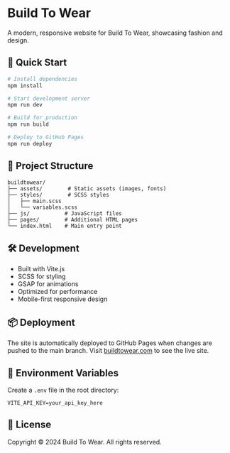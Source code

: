 # Build To Wear

A modern, responsive website for Build To Wear, showcasing fashion and design.

## 🚀 Quick Start

```bash
# Install dependencies
npm install

# Start development server
npm run dev

# Build for production
npm run build

# Deploy to GitHub Pages
npm run deploy
```

## 📁 Project Structure

```
buildtowear/
├── assets/        # Static assets (images, fonts)
├── styles/        # SCSS styles
│   ├── main.scss
│   └── variables.scss
├── js/           # JavaScript files
├── pages/        # Additional HTML pages
└── index.html    # Main entry point
```

## 🛠 Development

- Built with Vite.js
- SCSS for styling
- GSAP for animations
- Optimized for performance
- Mobile-first responsive design

## 📦 Deployment

The site is automatically deployed to GitHub Pages when changes are pushed to the main branch. Visit [buildtowear.com](https://buildtowear.com) to see the live site.

## 🔑 Environment Variables

Create a `.env` file in the root directory:

```env
VITE_API_KEY=your_api_key_here
```

## 📄 License

Copyright © 2024 Build To Wear. All rights reserved. 